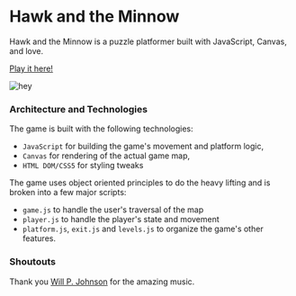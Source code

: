 # Hawk and the Minnow

Hawk and the Minnow is a puzzle platformer built with JavaScript, Canvas, and love.

[Play it here!](https://seanchowdhury.github.io)

![hey](/app/assests/images.productionpic.png)

### Architecture and Technologies

The game is built with the  following technologies:

- `JavaScript` for building the game's movement and platform logic,
- `Canvas` for rendering of the actual game map,
- `HTML DOM/CSS5` for styling tweaks

The game uses object oriented principles to do the heavy lifting and is broken into a few major scripts:

- `game.js` to handle the user's traversal of the map
- `player.js` to handle the player's state and movement
- `platform.js`, `exit.js` and `levels.js` to organize the game's other features.


### Shoutouts

Thank you [Will P. Johnson](https://github.com/willpjohnson) for the amazing music.
